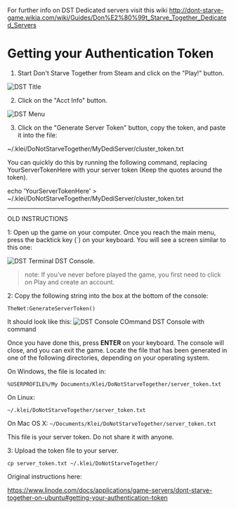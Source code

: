 For further info on DST Dedicated servers visit this wiki http://dont-starve-game.wikia.com/wiki/Guides/Don%E2%80%99t_Starve_Together_Dedicated_Servers

# Getting your Authentication Token

1. Start Don't Starve Together from Steam and click on the "Play!" button.

![DST Title](https://github.com/dgibbs64/linuxgsm/blob/master/images/screens/DST_title.png)

2. Click on the "Acct Info" button.

![DST Menu](https://github.com/dgibbs64/linuxgsm/blob/master/images/screens/DST_menu.png)

3. Click on the "Generate Server Token" button, copy the token, and paste it into the file:

~/.klei/DoNotStarveTogether/MyDediServer/cluster_token.txt 

You can quickly do this by running the following command, replacing YourServerTokenHere with your server token (Keep the quotes around the token).

echo 'YourServerTokenHere' > ~/.klei/DoNotStarveTogether/MyDediServer/cluster_token.txt
 

***
OLD INSTRUCTIONS

1: Open up the game on your computer. Once you reach the main menu, press the backtick key (`) on your keyboard. You will see a screen similar to this one:

![DST Terminal](https://github.com/dgibbs64/linuxgsm/blob/master/images/screens/DSTconsole.png)
DST Console.

> note: If you’ve never before played the game, you first need to click on Play and create an account.

2: Copy the following string into the box at the bottom of the console:

`TheNet:GenerateServerToken()`

It should look like this:
![DST Console COmmand](https://github.com/dgibbs64/linuxgsm/blob/master/images/screens/DSTconsolecommand.png) 
DST Console with command

Once you have done this, press **ENTER** on your keyboard. The console will close, and you can exit the game. Locate the file that has been generated in one of the following directories, depending on your operating system.

On Windows, the file is located in:

`%USERPROFILE%/My Documents/Klei/DoNotStarveTogether/server_token.txt`

On Linux:

`~/.klei/DoNotStarveTogether/server_token.txt`

On Mac OS X:
`~/Documents/Klei/DoNotStarveTogether/server_token.txt`

This file is your server token. Do not share it with anyone.

3: Upload the token file to your server.

 `cp server_token.txt ~/.klei/DoNotStarveTogether/`

Original instructions here:

https://www.linode.com/docs/applications/game-servers/dont-starve-together-on-ubuntu#getting-your-authentication-token